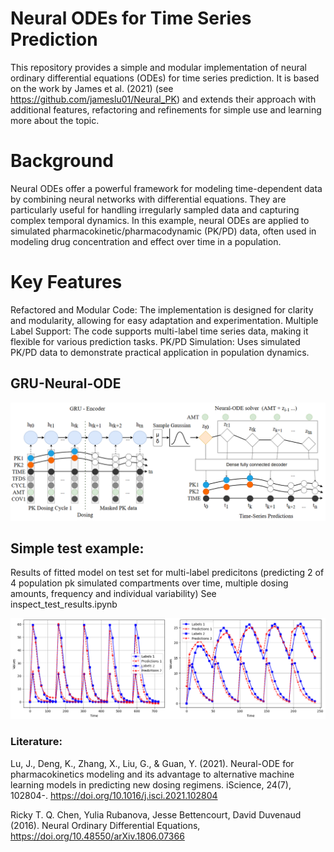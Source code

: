 # Neural ODEs for Time Series Prediction
This repository provides a simple and modular implementation of neural ordinary differential equations (ODEs) for time series prediction. It is based on the work by James et al. (2021) (see https://github.com/jameslu01/Neural_PK) and extends their approach with additional features, refactoring and refinements for simple use and learning more about the topic.

# Background
Neural ODEs offer a powerful framework for modeling time-dependent data by combining neural networks with differential equations. They are particularly useful for handling irregularly sampled data and capturing complex temporal dynamics. In this example, neural ODEs are applied to simulated pharmacokinetic/pharmacodynamic (PK/PD) data, often used in modeling drug concentration and effect over time in a population.

# Key Features
Refactored and Modular Code: The implementation is designed for clarity and modularity, allowing for easy adaptation and experimentation.
Multiple Label Support: The code supports multi-label time series data, making it flexible for various prediction tasks.
PK/PD Simulation: Uses simulated PK/PD data to demonstrate practical application in population dynamics.

## GRU-Neural-ODE

![img1](img/Neural_ode_fig1.png)

## Simple test example:
 Results of fitted model on test set for multi-label predicitons (predicting 2 of 4 population pk simulated compartments over time, multiple dosing amounts, frequency and individual variability) See inspect_test_results.ipynb

![im2](img/img1.png)

### Literature: 

Lu, J., Deng, K., Zhang, X., Liu, G., & Guan, Y. (2021). Neural-ODE for pharmacokinetics modeling and its advantage to alternative machine learning models in predicting new dosing regimens. iScience, 24(7), 102804-. https://doi.org/10.1016/j.isci.2021.102804


Ricky T. Q. Chen, Yulia Rubanova, Jesse Bettencourt, David Duvenaud (2016). Neural Ordinary Differential Equations, https://doi.org/10.48550/arXiv.1806.07366
